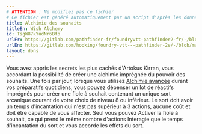 ```yaml
---
# ATTENTION : Ne modifiez pas ce fichier
# Ce fichier est généré automatiquement par un script d'après les données du module Foundry VTT officiel et de sa traduction
title: Alchimie des souhaits
titleEn: Wish Alchemy
id: TsgW87kYudNr6Bfp
urlFr: https://gitlab.com/pathfinder-fr/foundryvtt-pathfinder2-fr/-/blob/master/data/feats/TsgW87kYudNr6Bfp.htm
urlEn: https://gitlab.com/hooking/foundry-vtt---pathfinder-2e/-/blob/master/packs/data/feats.db/wish-alchemy.json
layout: dons
---
```

Vous avez appris les secrets les plus cachés d'Artokus Kirran, vous accordant la possibilité de créer une alchimie imprégnée du pouvoir des souhaits. Une fois par jour, lorsque vous utilisez [Alchimie avancée](../capacité-classe/alchimie-avancée.html) durant vos préparatifs quotidiens, vous pouvez dépenser un lot de réactifs imprégnés pour créer une fiole à souhait contenant un unique sort arcanique courant de votre choix de niveau 8 ou inférieur. Le sort doit avoir un temps d'incantation qui n'est pas supérieur à 3 actions, aucune coût et doit être capable de vous affecter. Seul vous pouvez Activer la fiole à souhait, ce qui prend le même nombre d'actions Interagie que le temps d'incantation du sort et vous accorde les effets du sort.

